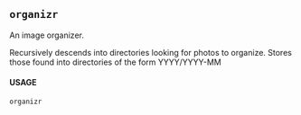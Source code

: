 ## `organizr`

An image organizer.

Recursively descends into directories looking for photos to organize.  Stores those found into directories of the form YYYY/YYYY-MM

#### USAGE

```
organizr
```
